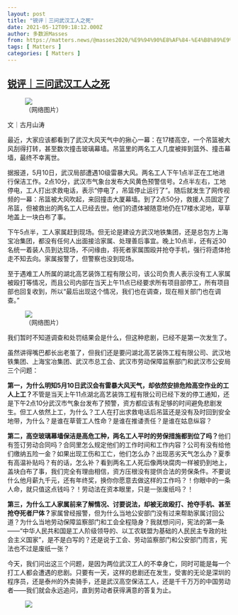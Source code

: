 ```yaml
---
layout: post
title: "锐评｜三问武汉工人之死"
date: 2021-05-12T09:18:12.000Z
author: 多数派Masses
from: https://matters.news/@masses2020/%E9%94%90%E8%AF%84-%E4%B8%89%E9%97%AE%E6%AD%A6%E6%B1%89%E5%B7%A5%E4%BA%BA%E4%B9%8B%E6%AD%BB-bafyreidwgishvkda2wc45ircj7ttk4ozjnnm2p4n5zgowvd5degwoug4te
tags: [ Matters ]
categories: [ Matters ]
---
```

<!--1620811092000-->
[锐评｜三问武汉工人之死](https://matters.news/@masses2020/%E9%94%90%E8%AF%84-%E4%B8%89%E9%97%AE%E6%AD%A6%E6%B1%89%E5%B7%A5%E4%BA%BA%E4%B9%8B%E6%AD%BB-bafyreidwgishvkda2wc45ircj7ttk4ozjnnm2p4n5zgowvd5degwoug4te)
------

<div>
<figure class="image"><img src="https://assets.matters.news/embed/90f9afc1-0a4e-480a-923d-f8d83ea21338.jpeg" data-asset-id="90f9afc1-0a4e-480a-923d-f8d83ea21338" referrerpolicy="no-referrer"><figcaption><span>（网络图片）</span></figcaption></figure><p>文｜古月山涛</p><p>最近，大家应该都看到了武汉大风天气中的揪心一幕：在17楼高空，一个吊篮被大风刮得打转，甚至数次撞击玻璃幕墙。吊篮里的两名工人几度被摔到篮外、撞击幕墙，最终不幸离世。</p><p>据报道，5月10日，武汉局部遭遇10级雷暴大风。两名工人下午1点半正在工地进行保洁工作。2点10分，武汉市气象台发布大风黄色预警信号。2点半左右，工地停电，工人打出求救电话，表示“停电了，吊篮停止运行了”。随后就发生了网传视频的一幕：吊篮被大风吹起，来回撞击大厦幕墙。到了2点50分，救援人员固定了吊篮，但被救出的两名工人已经去世。他们的遗体被随意地仍在17楼水泥地，草草地盖上一块白布了事。</p><p>下午5点半，工人家属赶到现场。但无论是建设方武汉地铁集团，还是总包方上海宝冶集团，都没有任何人出面接洽家属、处理善后事宜。晚上10点半，还有近30名统一着装人员到达现场，不问缘由，将死者家属围殴并抢夺手机，强行将遗体抢走不知去向。家属报警了，但警察也没到现场。</p><p>至于遇难工人所属的湖北高艺装饰工程有限公司，该公司负责人表示没有工人家属被殴打等情况，而且公司内部在当天上午11点已经要求所有项目部停工，所有项目部也回复收到，所以“最后出现这个情况，我们也在调查，现在相关部门也在调查。”</p><figure class="image"><img src="https://assets.matters.news/embed/e2b2ccf3-99f2-432c-a91a-da34c9008003.jpeg" data-asset-id="e2b2ccf3-99f2-432c-a91a-da34c9008003" referrerpolicy="no-referrer"><figcaption><span>（网络图片）</span></figcaption></figure><p>我们暂时不知道调查和处罚结果会是什么，但这种悲剧，已经不是第一次发生了。</p><p>虽然讲得嘴巴都长出老茧了，但我们还是要问湖北高艺装饰工程有限公司、武汉地铁集团、上海宝冶集团、武汉市总工会、武汉市劳动保障监察部门和武汉市公安局三个问题：</p><p><strong>第一，为什么明知5月10日武汉会有雷暴大风天气，却依然安排危险高空作业的工人上工？</strong>不管是当天上午11点湖北高艺装饰工程有限公司已经下发的停工通知，还是下午2点10分武汉市气象台发布了预警，资方都应该有足够的时间避免悲剧发生。但工人依然上工，为什么？工人在打出求救电话后吊篮还是没有及时回到安全地带，为什么？是谁在草菅工人性命？是谁在推诿责任？是谁在姑息纵容？</p><p><strong>第二，高空玻璃幕墙保洁是高危工种，两名工人平时的劳保措施都到位了吗？</strong>他们有签订劳动合同吗？合同里怎么规定他们的工作时间和工作内容？公司有没有给他们缴纳五险一金？如果出现工伤和工亡，他们怎么办？出现恶劣天气怎么办？夏季有高温补贴吗？有的话，怎么补？看到两名工人死后像两块腐肉一样被扔到地上，盖块白布了事，我们完全有理由相信，资方压根没有提供合法的劳保条件。不要说什么他月薪九千元，还有年终奖，换你你愿意去做这样的工作吗？！你眼中的一条人命，就只值这点钱吗？！劳动法在资本眼里，只是一张废纸吗？！</p><p><strong>第三，为什么工人家属前来了解情况、讨要说法，却被无故殴打、抢夺手机、甚至抢夺死者尸体？</strong>家属曾经报警，但为什么当地公安部门没有过来帮助家属讨回公道？为什么当地劳动保障监察部门和工会全程隐身？我就想问问，宪法的第一条——“中华人民共和国是工人阶级领导的、以工农联盟为基础的人民民主专政的社会主义国家”，是不是白写的？还是说于工会、劳动监察部门和公安部门而言，宪法也不过是废纸一张？</p><p>今天，我们问出这三个问题，是因为两位武汉工人的不幸身亡，同时可能是每一个打工人都会遭遇的悲剧。只要有一天，这样的悲剧还在发生，受害的无论是深圳的程序员，还是泰州的外卖骑手，还是武汉高空保洁工人，还是千千万万的中国劳动者——我们就会永远追问，直到劳动者获得满意的答复为止。</p><figure class="image"><img src="https://assets.matters.news/embed/c5206d33-67ce-4a86-8392-39815acc0b5f.jpeg" data-asset-id="c5206d33-67ce-4a86-8392-39815acc0b5f" referrerpolicy="no-referrer"><figcaption><span></span></figcaption></figure><p><br></p>
</div>
